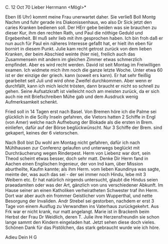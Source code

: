  C. 12 Oct 70
Lieber Herrmann <Mögl>*

Eben (6 Uhr) kommt meine Frau unerwartet daher. Sie verließ Boll Montg Nachm und fuhr gerade ins Diakonissenhaus, wo also Dr Sick jetzt den caries Kranken bedienen soll. Der HErr gebe beiden was sie brauchen zu dieser Kur, ihm den rechten Rath, und Paul die nöthige Geduld und Ergebenheit. Bl muß sehr lieb mit ihm gesprochen haben. Ich bin froh daß er nun auch für Paul ein näheres Interesse gefaßt hat, er hielt ihn eben für bornirt in diesem Punkt. Julie kam recht getrost zurück von dem lieben Kranken, der beim Abschied weinte (hier nie), freilich auch das Zusammensein mit andern im gleichen Zimmer etwas schmerzlich empfindet. Aber es wird recht werden. 
David ist seit Montag im Freiwilligen examen. Ich widmete mich ihm noch die ganze letzte Woche. Unter etwa 60 ist er der einzige der griech. kann (soweit ers kann). Er hat sehr fleißig gearbeitet seit Juli und wird ohne Zweifel durchkommen. Aber wenn er durchfällt, kann ich mich leicht trösten, dann braucht er nicht so schnell zu gehen. Seine Aufsatzkraft ist vielleicht noch am meisten zurück, da er sich auch nie mit Briefschreiben Mühe gab und dem Ausdruck wenig Aufmerksamkeit schenkt.

Fried soll in 14 Tagen erst nach Basel. Von Bremen höre ich die Palme sei glücklich in die Scilly Inseln gefahren, die Vietors hatten 2 Schiffe in Engl (von Amer) welche nach Aufhebung der Blokade als die ersten in Brem. einliefen, dafür auf der Börse beglückwünscht. Nur 3 Schiffe der Brem. sind gekapert, keines der 6 vietorschen.

Nach Boll bist Du wohl am Montag nicht gefahren, dafür ich nach Mühlhausen zur Conferenz gelaufen und unterwegs beglückt mit Durchräucherung wegen Rinderpest. Herm von Liebenz war dort, sein Theod scheint etwas besser, doch sehr matt. Denke Dir Herm fand in Aachen einen Englischen Ingenieur, der von Ind kam, über Mission aburtheilte, Kaufm kannte; als ihm Herm. vom lieben Kaundinya was sagte, meinte der, was auch das sei - der sei immer noch Hindu, lebe mit 3 Weibern etc. Er hat natürlich nirgends untersucht, glaubt die Hindus seien praeadamiten oder was der Art, gänzlich von uns verschiedener Abkunft. Im Hause seiner an einen Katholiken verheiratheten Schwester traf ihn Herm. Dort war aber auch ein frommer Geistlicher vom Wupperthal, und nette Besorgung der Invaliden. Andr Strebel sei gestorben, nachdem er erst 3 Tage von einem Ausflug zu Verwandten ins Vaterhaus zurückgekehrt. Aus Frk war er nicht krank, nur matt angelangt. 
Marie ist in Brackenh beim Herbst der Frau Dr Weidlich, deren T. Julie ihre Herzensfreundin sie schon lange sammt den Kindern eingeladen hat. Jetzt sehen diese doch vieles. Schönen Dank für das Pistölchen, das stark gebraucht wurde wie ich höre.

 Adieu Dein H G
